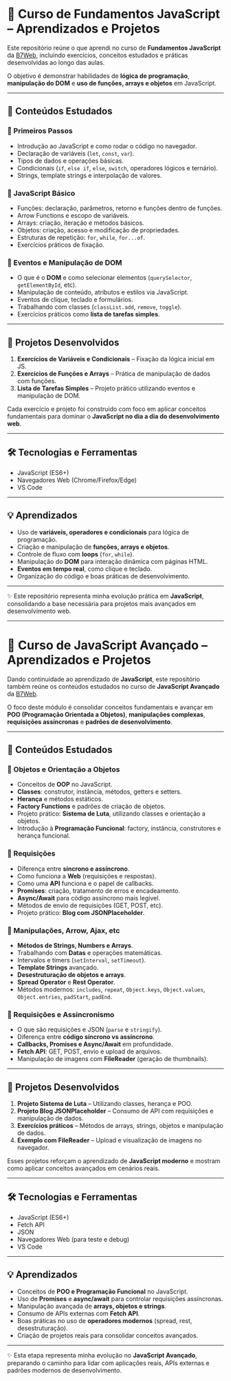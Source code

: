 # 📘 Curso de Fundamentos JavaScript – Aprendizados e Projetos

Este repositório reúne o que aprendi no curso de **Fundamentos JavaScript** da [B7Web](https://b7web.com.br), incluindo exercícios, conceitos estudados e práticas desenvolvidas ao longo das aulas.  

O objetivo é demonstrar habilidades de **lógica de programação**, **manipulação do DOM** e **uso de funções, arrays e objetos** em JavaScript.

---

## 📝 Conteúdos Estudados

### 🔹 Primeiros Passos
- Introdução ao JavaScript e como rodar o código no navegador.  
- Declaração de variáveis (`let`, `const`, `var`).  
- Tipos de dados e operações básicas.  
- Condicionais (`if`, `else if`, `else`, `switch`, operadores lógicos e ternário).  
- Strings, template strings e interpolação de valores.  

### 🔹 JavaScript Básico
- Funções: declaração, parâmetros, retorno e funções dentro de funções.  
- Arrow Functions e escopo de variáveis.  
- Arrays: criação, iteração e métodos básicos.  
- Objetos: criação, acesso e modificação de propriedades.  
- Estruturas de repetição: `for`, `while`, `for...of`.  
- Exercícios práticos de fixação.  

### 🔹 Eventos e Manipulação de DOM
- O que é o **DOM** e como selecionar elementos (`querySelector`, `getElementById`, etc).  
- Manipulação de conteúdo, atributos e estilos via JavaScript.  
- Eventos de clique, teclado e formulários.  
- Trabalhando com classes (`classList.add`, `remove`, `toggle`).  
- Exercícios práticos como **lista de tarefas simples**.  

---

## 🚀 Projetos Desenvolvidos

1. **Exercícios de Variáveis e Condicionais** – Fixação da lógica inicial em JS.  
2. **Exercícios de Funções e Arrays** – Prática de manipulação de dados com funções.  
3. **Lista de Tarefas Simples** – Projeto prático utilizando eventos e manipulação de DOM.  

Cada exercício e projeto foi construído com foco em aplicar conceitos fundamentais para dominar o **JavaScript no dia a dia do desenvolvimento web**.  

---

## 🛠️ Tecnologias e Ferramentas

- JavaScript (ES6+)  
- Navegadores Web (Chrome/Firefox/Edge)  
- VS Code  

---

## 💡 Aprendizados

- Uso de **variáveis, operadores e condicionais** para lógica de programação.  
- Criação e manipulação de **funções, arrays e objetos**.  
- Controle de fluxo com **loops** (`for`, `while`).  
- Manipulação do **DOM** para interação dinâmica com páginas HTML.  
- **Eventos em tempo real**, como clique e teclado.  
- Organização do código e boas práticas de desenvolvimento.  

---

✨ Este repositório representa minha evolução prática em **JavaScript**, consolidando a base necessária para projetos mais avançados em desenvolvimento web.

---

# 🚀 Curso de JavaScript Avançado – Aprendizados e Projetos

Dando continuidade ao aprendizado de **JavaScript**, este repositório também reúne os conteúdos estudados no curso de **JavaScript Avançado** da [B7Web](https://b7web.com.br).  

O foco deste módulo é consolidar conceitos fundamentais e avançar em **POO (Programação Orientada a Objetos)**, **manipulações complexas**, **requisições assíncronas** e **padrões de desenvolvimento**.

---

## 📝 Conteúdos Estudados

### 🔹 Objetos e Orientação a Objetos
- Conceitos de **OOP** no JavaScript.  
- **Classes**: construtor, instância, métodos, getters e setters.  
- **Herança** e métodos estáticos.  
- **Factory Functions** e padrões de criação de objetos.  
- Projeto prático: **Sistema de Luta**, utilizando classes e orientação a objetos.  
- Introdução à **Programação Funcional**: factory, instância, construtores e herança funcional.  

### 🔹 Requisições
- Diferença entre **síncrono e assíncrono**.  
- Como funciona a **Web** (requisições e respostas).  
- Como uma **API** funciona e o papel de callbacks.  
- **Promises**: criação, tratamento de erros e encadeamento.  
- **Async/Await** para código assíncrono mais legível.  
- Métodos de envio de requisições (GET, POST, etc).  
- Projeto prático: **Blog com JSONPlaceholder**.  

### 🔹 Manipulações, Arrow, Ajax, etc
- **Métodos de Strings, Numbers e Arrays**.  
- Trabalhando com **Datas** e operações matemáticas.  
- Intervalos e timers (`setInterval`, `setTimeout`).  
- **Template Strings** avançado.  
- **Desestruturação de objetos e arrays**.  
- **Spread Operator** e **Rest Operator**.  
- Métodos modernos: `includes`, `repeat`, `Object.keys`, `Object.values`, `Object.entries`, `padStart`, `padEnd`.  

### 🔹 Requisições e Assincronismo
- O que são requisições e JSON (`parse` e `stringify`).  
- Diferença entre **código síncrono vs assíncrono**.  
- **Callbacks, Promises e Async/Await** em profundidade.  
- **Fetch API**: GET, POST, envio e upload de arquivos.  
- Manipulação de imagens com **FileReader** (geração de thumbnails).  

---

## 🚀 Projetos Desenvolvidos

1. **Projeto Sistema de Luta** – Utilizando classes, herança e POO.  
2. **Projeto Blog JSONPlaceholder** – Consumo de API com requisições e manipulação de dados.  
3. **Exercícios práticos** – Métodos de arrays, strings, objetos e manipulação de dados.  
4. **Exemplo com FileReader** – Upload e visualização de imagens no navegador.  

Esses projetos reforçam o aprendizado de **JavaScript moderno** e mostram como aplicar conceitos avançados em cenários reais.

---

## 🛠️ Tecnologias e Ferramentas

- JavaScript (ES6+)  
- Fetch API  
- JSON  
- Navegadores Web (para teste e debug)  
- VS Code  

---

## 💡 Aprendizados

- Conceitos de **POO e Programação Funcional** no JavaScript.  
- Uso de **Promises** e **async/await** para controlar requisições assíncronas.  
- Manipulação avançada de **arrays, objetos e strings**.  
- Consumo de APIs externas com **Fetch API**.  
- Boas práticas no uso de **operadores modernos** (spread, rest, desestruturação).  
- Criação de projetos reais para consolidar conceitos avançados.  

---

✨ Esta etapa representa minha evolução no **JavaScript Avançado**, preparando o caminho para lidar com aplicações reais, APIs externas e padrões modernos de desenvolvimento.

